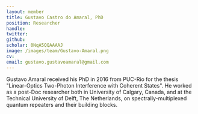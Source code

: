 ```yaml
---
layout: member
title: Gustavo Castro do Amaral, PhD
position: Researcher
handle: 
twitter: 
github: 
scholar: 0NqA5QQAAAAJ
image: /images/team/Gustavo-Amaral.png
cv: 
email: gustavo.gustavoamaral@gmail.com
---
```


Gustavo Amaral received his PhD in 2016 from PUC-Rio for the thesis "Linear-Optics Two-Photon Interference with Coherent States". He worked as a post-Doc researcher both in University of Calgary, Canada, and at the Technical University of Delft, The Netherlands, on spectrally-multiplexed quantum repeaters and their building blocks.
